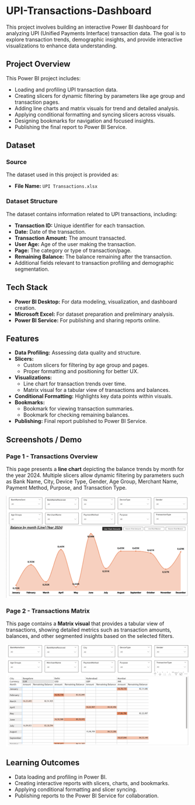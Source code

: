 # UPI-Transactions-Dashboard

This project involves building an interactive Power BI dashboard for analyzing UPI (Unified Payments Interface) transaction data. The goal is to explore transaction trends, demographic insights, and provide interactive visualizations to enhance data understanding.

## Project Overview

This Power BI project includes:

- Loading and profiling UPI transaction data.
- Creating slicers for dynamic filtering by parameters like age group and transaction pages.
- Adding line charts and matrix visuals for trend and detailed analysis.
- Applying conditional formatting and syncing slicers across visuals.
- Designing bookmarks for navigation and focused insights.
- Publishing the final report to Power BI Service.

## Dataset

### Source

The dataset used in this project is provided as:

- **File Name:** `UPI Transactions.xlsx`

### Dataset Structure

The dataset contains information related to UPI transactions, including:

- **Transaction ID:** Unique identifier for each transaction.
- **Date:** Date of the transaction.
- **Transaction Amount:** The amount transacted.
- **User Age:** Age of the user making the transaction.
- **Page:** The category or type of transaction/page.
- **Remaining Balance:** The balance remaining after the transaction.
- Additional fields relevant to transaction profiling and demographic segmentation.

## Tech Stack

- **Power BI Desktop:** For data modeling, visualization, and dashboard creation.
- **Microsoft Excel:** For dataset preparation and preliminary analysis.
- **Power BI Service:** For publishing and sharing reports online.



## Features

- **Data Profiling:** Assessing data quality and structure.
- **Slicers:** 
  - Custom slicers for filtering by age group and pages.
  - Proper formatting and positioning for better UX.
- **Visualizations:**
  - Line chart for transaction trends over time.
  - Matrix visual for a tabular view of transactions and balances.
- **Conditional Formatting:** Highlights key data points within visuals.
- **Bookmarks:** 
  - Bookmark for viewing transaction summaries.
  - Bookmark for checking remaining balances.
- **Publishing:** Final report published to Power BI Service.

## Screenshots / Demo

### Page 1 - Transactions Overview

This page presents a **line chart** depicting the balance trends by month for the year 2024. Multiple slicers allow dynamic filtering by parameters such as Bank Name, City, Device Type, Gender, Age Group, Merchant Name, Payment Method, Purpose, and Transaction Type.

![Page 1 - Transactions Overview](https://github.com/SnehaKumarr/UPI-Transactions-Dashboard/blob/main/UPI%20Dashboard%20(page%201).png)

### Page 2 - Transactions Matrix

This page contains a **Matrix visual** that provides a tabular view of transactions, showing detailed metrics such as transaction amounts, balances, and other segmented insights based on the selected filters.

![Page 2 - Transactions Matrix](https://github.com/SnehaKumarr/UPI-Transactions-Dashboard/blob/main/UPI%20Dashboard%20(page%202).png)



## Learning Outcomes

- Data loading and profiling in Power BI.
- Creating interactive reports with slicers, charts, and bookmarks.
- Applying conditional formatting and slicer syncing.
- Publishing reports to the Power BI Service for collaboration.
